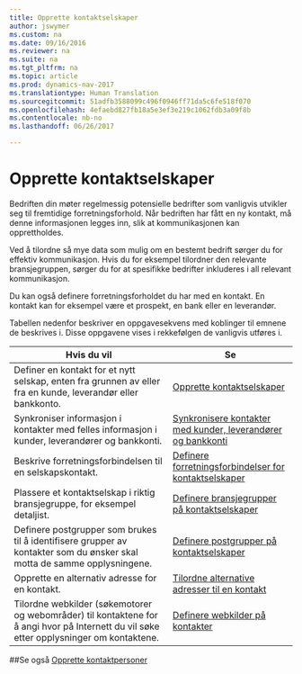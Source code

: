 ```yaml
---
title: Opprette kontaktselskaper
author: jswymer
ms.custom: na
ms.date: 09/16/2016
ms.reviewer: na
ms.suite: na
ms.tgt_pltfrm: na
ms.topic: article
ms.prod: dynamics-nav-2017
ms.translationtype: Human Translation
ms.sourcegitcommit: 51adfb3588099c496f0946ff71da5c6fe518f070
ms.openlocfilehash: 4efaebd827fb18a5e3ef3e219c1062fdb3a09f8b
ms.contentlocale: nb-no
ms.lasthandoff: 06/26/2017

---
```

# <a name="create-contact-companies"></a>Opprette kontaktselskaper
Bedriften din møter regelmessig potensielle bedrifter som vanligvis utvikler seg til fremtidige forretningsforhold. Når bedriften har fått en ny kontakt, må denne informasjonen legges inn, slik at kommunikasjonen kan opprettholdes.

Ved å tilordne så mye data som mulig om en bestemt bedrift sørger du for effektiv kommunikasjon. Hvis du for eksempel tilordner den relevante bransjegruppen, sørger du for at spesifikke bedrifter inkluderes i all relevant kommunikasjon.

Du kan også definere forretningsforholdet du har med en kontakt. En kontakt kan for eksempel være et prospekt, en bank eller en leverandør.

Tabellen nedenfor beskriver en oppgavesekvens med koblinger til emnene de beskrives i. Disse oppgavene vises i rekkefølgen de vanligvis utføres i.

|Hvis du vil |Se |
|---|----|
|Definer en kontakt for et nytt selskap, enten fra grunnen av eller fra en kunde, leverandør eller bankkonto.|[Opprette kontaktselskaper](marketing-how-create-contact-companies.md)|
|Synkroniser informasjon i kontakter med felles informasjon i kunder, leverandører og bankkonti.|[Synkronisere kontakter med kunder, leverandører og bankkonti](marketing-synchronize-contacts-customers-vendors-bank-accounts.md)|
|Beskrive forretningsforbindelsen til en selskapskontakt.|[Definere forretningsforbindelser for kontaktselskaper](marketing-business-relations.md)|
|Plassere et kontaktselskap i riktig bransjegruppe, for eksempel detaljist.|[Definere bransjegrupper på kontaktselskaper](marketing-industry-groups.md)|
|Definere postgrupper som brukes til å identifisere grupper av kontakter som du ønsker skal motta de samme opplysningene.|[Definere postgrupper på kontaktselskaper](marketing-mailing-groups.md)|
|Opprette en alternativ adresse for en kontakt.|[Tilordne alternative adresser til en kontakt](marketing-how-assign-alternative-address.md)|
|Tilordne webkilder (søkemotorer og webområder) til kontaktene for å angi hvor på Internett du vil søke etter opplysninger om kontaktene.|[Definere webkilder på kontakter](marketing-web-sources.md)|

##<a name="see-also"></a>Se også
[Opprette kontaktpersoner](marketing-create-contact-persons.md)

